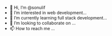 - 👋 Hi, I’m @sonulif
- 👀 I’m interested in web development...
- 🌱 I’m currently learning full stack development...
- 💞️ I’m looking to collaborate on ...
- 📫 How to reach me ...

<!---
sonulif/sonulif is a ✨ special ✨ repository because its `README.md` (this file) appears on your GitHub profile.
You can click the Preview link to take a look at your changes.
--->
